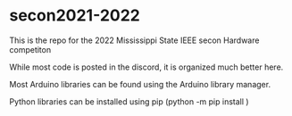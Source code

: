 # secon2021-2022

This is the repo for the 2022 Mississippi State IEEE secon Hardware competiton

While most code is posted in the discord, it is organized much better here. 

Most Arduino libraries can be found using the Arduino library manager.

Python libraries can be installed using pip
(python -m pip install <filename>)
  

